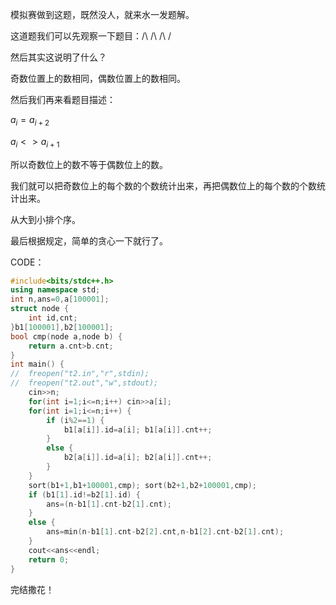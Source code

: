 模拟赛做到这题，既然没人，就来水一发题解。

这道题我们可以先观察一下题目：/\ /\ /\ /

然后其实这说明了什么？

奇数位置上的数相同，偶数位置上的数相同。

然后我们再来看题目描述：

$a_i=a_{i+2}$

$a_i<>a_{i+1}$

所以奇数位上的数不等于偶数位上的数。

我们就可以把奇数位上的每个数的个数统计出来，再把偶数位上的每个数的个数统计出来。

从大到小排个序。

最后根据规定，简单的贪心一下就行了。

CODE：

```cpp
#include<bits/stdc++.h>
using namespace std;
int n,ans=0,a[100001];
struct node {
	int id,cnt;
}b1[100001],b2[100001];
bool cmp(node a,node b) {
	return a.cnt>b.cnt;
}
int main() {
// 	freopen("t2.in","r",stdin);
// 	freopen("t2.out","w",stdout);
	cin>>n;
	for(int i=1;i<=n;i++) cin>>a[i];
	for(int i=1;i<=n;i++) {
		if (i%2==1) {
			b1[a[i]].id=a[i]; b1[a[i]].cnt++;
		} 
		else {
			b2[a[i]].id=a[i]; b2[a[i]].cnt++;
		}
	}
	sort(b1+1,b1+100001,cmp); sort(b2+1,b2+100001,cmp);
	if (b1[1].id!=b2[1].id) {
		ans=(n-b1[1].cnt-b2[1].cnt);
	}
	else {
		ans=min(n-b1[1].cnt-b2[2].cnt,n-b1[2].cnt-b2[1].cnt);
	}
	cout<<ans<<endl;
	return 0;
}
```
完结撒花！